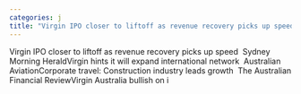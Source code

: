 ```yaml
---
categories: j
title: "Virgin IPO closer to liftoff as revenue recovery picks up speed  Sydney Morning Herald"
---
```

Virgin IPO closer to liftoff as revenue recovery picks up speed&nbsp;&nbsp;Sydney Morning HeraldVirgin hints it will expand international network&nbsp;&nbsp;Australian AviationCorporate travel: Construction industry leads growth&nbsp;&nbsp;The Australian Financial ReviewVirgin Australia bullish on i
